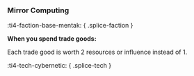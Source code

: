 ### **Mirror Computing**
:ti4-faction-base-mentak:
{ .splice-faction }

**When you spend trade goods:**

Each trade good is worth 2 resources or influence instead of 1.

:ti4-tech-cybernetic:
{ .splice-tech }
